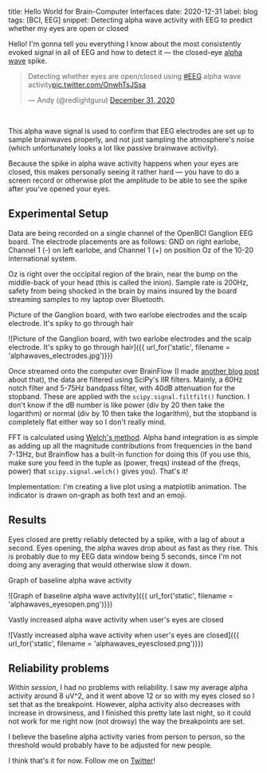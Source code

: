 title: Hello World for Brain-Computer Interfaces
date: 2020-12-31
label: blog
tags: [BCI, EEG]
snippet: Detecting alpha wave activity with EEG to predict whether my eyes are open or closed

Hello! I'm gonna tell you everything I know about the most consistently evoked signal in all of EEG and how to detect it — the closed-eye [alpha wave](https://en.wikipedia.org/wiki/Alpha_wave) spike.

<blockquote class="twitter-tweet tw-align-center"><p lang="en" dir="ltr">Detecting whether eyes are open/closed using <a href="https://twitter.com/hashtag/EEG?src=hash&amp;ref_src=twsrc%5Etfw">#EEG</a> alpha wave activity<a href="https://t.co/OnwhTsJSsa">pic.twitter.com/OnwhTsJSsa</a></p>&mdash; Andy (@redlightguru) <a href="https://twitter.com/redlightguru/status/1344538994235875328?ref_src=twsrc%5Etfw">December 31, 2020</a></blockquote> <script async src="https://platform.twitter.com/widgets.js" charset="utf-8"></script>
<br>

This alpha wave signal is used to confirm that EEG electrodes are set up to sample brainwaves properly, and not just sampling the atmosphere's noise (which unfortunately looks a lot like passive brainwave activity).

Because the spike in alpha wave activity happens when your eyes are closed, this makes personally seeing it rather hard — you have to do a screen record or otherwise plot the amplitude to be able to see the spike after you've opened your eyes.

## Experimental Setup
Data are being recorded on a single channel of the OpenBCI Ganglion EEG board. The electrode placements are as follows: GND on right earlobe, Channel 1 (-) on left earlobe, and Channel 1 (+) on position Oz of the 10-20 international system. 

Oz is right over the occipital region of the brain, near the bump on the middle-back of your head (this is called the inion). Sample rate is 200Hz, safety from being shocked in the brain by mains insured by the board streaming samples to my laptop over Bluetooth.

<p class="caption">Picture of the Ganglion board, with two earlobe electrodes and the scalp electrode. It's spiky to go through hair</p>
![Picture of the Ganglion board, with two earlobe electrodes and the scalp electrode. It's spiky to go through hair]({{ url_for('static', filename = 'alphawaves_electrodes.jpg')}})



Once streamed onto the computer over BrainFlow (I made <a href="../workingwithbrainflow1" target="_blank">another blog post</a> about that), the data are filtered using SciPy's IIR filters. Mainly, a 60Hz notch filter and 5-75Hz bandpass filter, with 40dB attenuation for the stopband. These are applied with the `scipy.signal.filtfilt()` function. I don't know if the dB number is like power (div by 20 then take the logarithm) or normal (div by 10 then take the logarithm), but the stopband is completely flat either way so I don't really mind. 

FFT is calculated using [Welch's method](https://docs.scipy.org/doc/scipy/reference/generated/scipy.signal.welch.html). Alpha band integration is as simple as adding up all the magnitude contributions from frequencies in the band 7-13Hz, but Brainflow has a built-in function for doing this (if you use this, make sure you feed in the tuple as (power, freqs) instead of the (freqs, power) that `scipy.signal.welch()` gives you). That's it!

Implementation: I'm creating a live plot using a matplotlib animation. The indicator is drawn on-graph as both text and an emoji. 

## Results
Eyes closed are pretty reliably detected by a spike, with a lag of about a second. Eyes opening, the alpha waves drop about as fast as they rise. This is probably due to my EEG data window being 5 seconds, since I'm not doing any averaging that would otherwise slow it down. 

<p class="caption">Graph of baseline alpha wave activity</p>
![Graph of baseline alpha wave activity]({{ url_for('static', filename = 'alphawaves_eyesopen.png')}})

<p class="caption">Vastly increased alpha wave activity when user's eyes are closed</p>
![Vastly increased alpha wave activity when user's eyes are closed]({{ url_for('static', filename = 'alphawaves_eyesclosed.png')}})

## Reliability problems
*Within session*, I had no problems with reliability. I saw my average alpha activity around 8 uV^2, and it went above 12 or so with my eyes closed so I set that as the breakpoint. However, alpha activity also decreases with increase in drowsiness, and I finished this pretty late last night, so it could not work for me right now (not drowsy) the way the breakpoints are set.

I believe the baseline alpha activity varies from person to person, so the threshold would probably have to be adjusted for new people. 

I think that's it for now. Follow me on [Twitter](https://twitter.com/redlightguru)!
